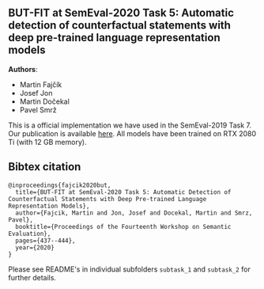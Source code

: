 ## BUT-FIT at SemEval-2020 Task 5:  Automatic detection of counterfactual statements with deep pre-trained language representation models
__Authors__:
* Martin Fajčík
* Josef Jon
* Martin Dočekal
* Pavel Smrž

This is a official implementation we have used in the SemEval-2019 Task 7. Our publication is available [here](xxx).
All models have been trained on RTX 2080 Ti (with 12 GB memory).

## Bibtex citation
```
@inproceedings{fajcik2020but,
  title={BUT-FIT at SemEval-2020 Task 5: Automatic Detection of Counterfactual Statements with Deep Pre-trained Language Representation Models},
  author={Fajcik, Martin and Jon, Josef and Docekal, Martin and Smrz, Pavel},
  booktitle={Proceedings of the Fourteenth Workshop on Semantic Evaluation},
  pages={437--444},
  year={2020}
}
```

Please see README's in individual subfolders `subtask_1` and `subtask_2` for further details.
